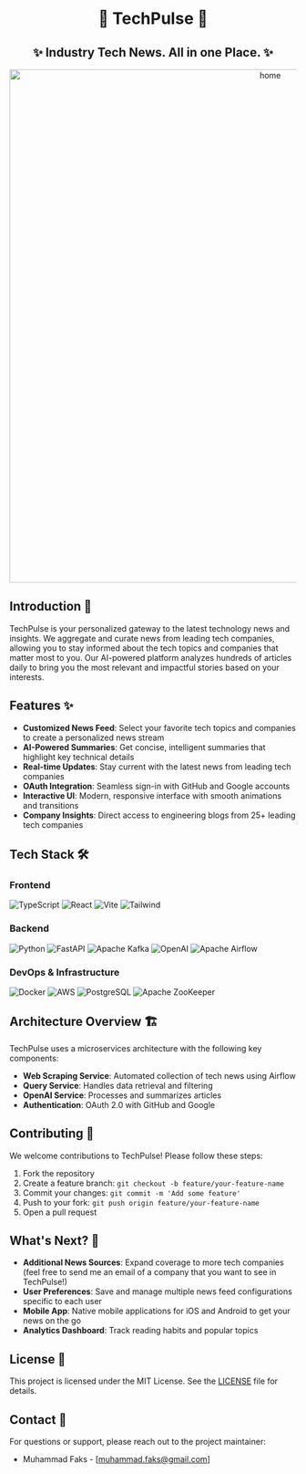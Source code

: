 <div align="center">
  
# 📰 TechPulse 📰

## ✨ Industry Tech News. All in one Place. ✨

<img width="900" alt="home" src="https://github.com/user-attachments/assets/97df0cf4-5c9a-4e71-a636-a770fa7cc495" />

</div>

## Introduction 🚀
TechPulse is your personalized gateway to the latest technology news and insights. We aggregate and curate news from leading tech companies, allowing you to stay informed about the tech topics and companies that matter most to you. Our AI-powered platform analyzes hundreds of articles daily to bring you the most relevant and impactful stories based on your interests.

## Features ✨
- **Customized News Feed**: Select your favorite tech topics and companies to create a personalized news stream
- **AI-Powered Summaries**: Get concise, intelligent summaries that highlight key technical details
- **Real-time Updates**: Stay current with the latest news from leading tech companies
- **OAuth Integration**: Seamless sign-in with GitHub and Google accounts
- **Interactive UI**: Modern, responsive interface with smooth animations and transitions
- **Company Insights**: Direct access to engineering blogs from 25+ leading tech companies

## Tech Stack 🛠️

### Frontend
![TypeScript](https://img.shields.io/badge/TypeScript-007ACC?style=for-the-badge&logo=typescript&logoColor=white)
![React](https://img.shields.io/badge/React-20232A?style=for-the-badge&logo=react&logoColor=61DAFB)
![Vite](https://img.shields.io/badge/Vite-646CFF?style=for-the-badge&logo=vite&logoColor=white)
![Tailwind](https://img.shields.io/badge/Tailwind_CSS-38B2AC?style=for-the-badge&logo=tailwind-css&logoColor=white)

### Backend
![Python](https://img.shields.io/badge/Python-3776AB?style=for-the-badge&logo=python&logoColor=white)
![FastAPI](https://img.shields.io/badge/FastAPI-009688?style=for-the-badge&logo=fastapi&logoColor=white)
![Apache Kafka](https://img.shields.io/badge/Apache_Kafka-231F20?style=for-the-badge&logo=apache-kafka&logoColor=white)
![OpenAI](https://img.shields.io/badge/OpenAI-412991?style=for-the-badge&logo=openai&logoColor=white)
![Apache Airflow](https://img.shields.io/badge/Apache_Airflow-017CEE?style=for-the-badge&logo=apache-airflow&logoColor=white)

### DevOps & Infrastructure
![Docker](https://img.shields.io/badge/Docker-2496ED?style=for-the-badge&logo=docker&logoColor=white)
![AWS](https://img.shields.io/badge/AWS-232F3E?style=for-the-badge&logo=amazon-aws&logoColor=white)
![PostgreSQL](https://img.shields.io/badge/PostgreSQL-316192?style=for-the-badge&logo=postgresql&logoColor=white)
![Apache ZooKeeper](https://img.shields.io/badge/Apache_ZooKeeper-D22128?style=for-the-badge&logo=apache&logoColor=white)

## Architecture Overview 🏗️

TechPulse uses a microservices architecture with the following key components:

- **Web Scraping Service**: Automated collection of tech news using Airflow
- **Query Service**: Handles data retrieval and filtering
- **OpenAI Service**: Processes and summarizes articles
- **Authentication**: OAuth 2.0 with GitHub and Google

## Contributing 🤝

We welcome contributions to TechPulse! Please follow these steps:

1. Fork the repository
2. Create a feature branch: `git checkout -b feature/your-feature-name`
3. Commit your changes: `git commit -m 'Add some feature'`
4. Push to your fork: `git push origin feature/your-feature-name`
5. Open a pull request

## What's Next? 🚀

- **Additional News Sources**: Expand coverage to more tech companies (feel free to send me an email of a company that you want to see in TechPulse!)
- **User Preferences**: Save and manage multiple news feed configurations specific to each user
- **Mobile App**: Native mobile applications for iOS and Android to get your news on the go
- **Analytics Dashboard**: Track reading habits and popular topics 

## License 📜

This project is licensed under the MIT License. See the [LICENSE](LICENSE) file for details.

## Contact 📧

For questions or support, please reach out to the project maintainer:
- Muhammad Faks - [muhammad.faks@gmail.com]
